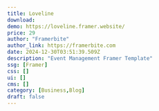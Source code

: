 ```yaml
---
title: Loveline
download:
demo: https://loveline.framer.website/
price: 29
author: "Framerbite"
author_link: https://framerbite.com
date: 2024-12-30T03:51:39.509Z
description: "Event Management Framer Template"
ssg: [Framer]
css: []
ui: []
cms: []
category: [Business,Blog]
draft: false
---
```

